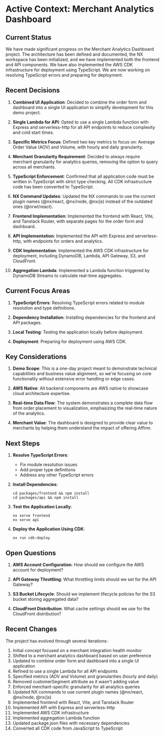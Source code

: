 # Active Context: Merchant Analytics Dashboard

## Current Status

We have made significant progress on the Merchant Analytics Dashboard project. The architecture has been defined and documented, the NX workspace has been initialized, and we have implemented both the frontend and API components. We have also implemented the AWS CDK infrastructure for deployment using TypeScript. We are now working on resolving TypeScript errors and preparing for deployment.

## Recent Decisions

1. **Combined UI Application**: Decided to combine the order form and dashboard into a single UI application to simplify development for this demo project.

2. **Single Lambda for API**: Opted to use a single Lambda function with Express and serverless-http for all API endpoints to reduce complexity and cold start times.

3. **Specific Metrics Focus**: Defined two key metrics to focus on: Average Order Value (AOV) and Volume, with hourly and daily granularity.

4. **Merchant Granularity Requirement**: Decided to always require merchant granularity for analytics queries, removing the option to query across all merchants.

5. **TypeScript Enforcement**: Confirmed that all application code must be written in TypeScript with strict type checking. All CDK infrastructure code has been converted to TypeScript.

6. **NX Command Updates**: Updated the NX commands to use the current plugin names (@nx/react, @nx/node, @nx/js) instead of the outdated ones (@nrwl/react).

7. **Frontend Implementation**: Implemented the frontend with React, Vite, and Tanstack Router, with separate pages for the order form and dashboard.

8. **API Implementation**: Implemented the API with Express and serverless-http, with endpoints for orders and analytics.

9. **CDK Implementation**: Implemented the AWS CDK infrastructure for deployment, including DynamoDB, Lambda, API Gateway, S3, and CloudFront.

10. **Aggregation Lambda**: Implemented a Lambda function triggered by DynamoDB Streams to calculate real-time aggregates.

## Current Focus Areas

1. **TypeScript Errors**: Resolving TypeScript errors related to module resolution and type definitions.

2. **Dependency Installation**: Installing dependencies for the frontend and API packages.

3. **Local Testing**: Testing the application locally before deployment.

4. **Deployment**: Preparing for deployment using AWS CDK.

## Key Considerations

1. **Demo Scope**: This is a one-day project meant to demonstrate technical capabilities and business value alignment, so we're focusing on core functionality without extensive error handling or edge cases.

2. **AWS Native**: All backend components are AWS native to showcase cloud architecture expertise.

3. **Real-time Data Flow**: The system demonstrates a complete data flow from order placement to visualization, emphasizing the real-time nature of the analytics.

4. **Merchant Value**: The dashboard is designed to provide clear value to merchants by helping them understand the impact of offering Affirm.

## Next Steps

1. **Resolve TypeScript Errors**:
   - Fix module resolution issues
   - Add proper type definitions
   - Address any other TypeScript errors

2. **Install Dependencies**:
   ```
   cd packages/frontend && npm install
   cd packages/api && npm install
   ```

3. **Test the Application Locally**:
   ```
   nx serve frontend
   nx serve api
   ```

4. **Deploy the Application Using CDK**:
   ```
   nx run cdk:deploy
   ```

## Open Questions

1. **AWS Account Configuration**: How should we configure the AWS account for deployment?

2. **API Gateway Throttling**: What throttling limits should we set for the API Gateway?

3. **S3 Bucket Lifecycle**: Should we implement lifecycle policies for the S3 bucket storing aggregated data?

4. **CloudFront Distribution**: What cache settings should we use for the CloudFront distribution?

## Recent Changes

The project has evolved through several iterations:

1. Initial concept focused on a merchant integration health monitor
2. Shifted to a merchant analytics dashboard based on user preference
3. Updated to combine order form and dashboard into a single UI application
4. Refined to use a single Lambda for all API endpoints
5. Specified metrics (AOV and Volume) and granularities (hourly and daily)
6. Removed customerSegment attribute as it wasn't adding value
7. Enforced merchant-specific granularity for all analytics queries
8. Updated NX commands to use current plugin names (@nx/react, @nx/node, @nx/js)
9. Implemented frontend with React, Vite, and Tanstack Router
10. Implemented API with Express and serverless-http
11. Implemented AWS CDK infrastructure
12. Implemented aggregation Lambda function
13. Updated package.json files with necessary dependencies
14. Converted all CDK code from JavaScript to TypeScript